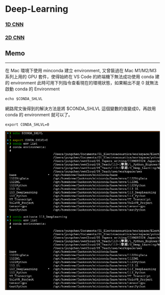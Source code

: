 # Deep-Learning

### [1D CNN](1D_CNN.md)
### [2D CNN](2D_CNN.md)


## Memo
---
在 Mac 環境下使用 minconda 建立 environment, 又曾裝過在 Mac M1/M2/M3 系列上用的 GPU 套件，使得始終在 VS Code 的終端機下無法成功使用 conda 建的 environment 此時可用下列指令查看現在的環境狀態，如果輸出不是 0 就無法啟動 conda 的 Environment
```
echo $CONDA_SHLVL 
```

網路爬文後得到的解決方法是將 $CONDA_SHLVL 這個變數的值變成0，再啟用 conda 的 environment 就可以了。

```
export CONDA_SHLVL=0
```

<img src="imgs/conda_env_fix.png">